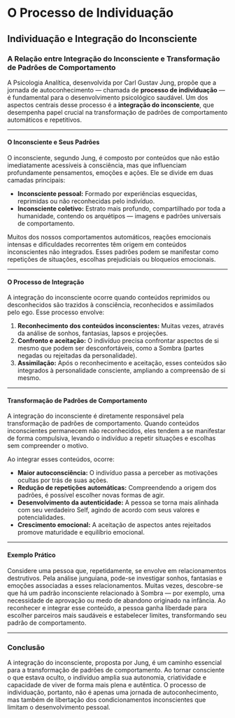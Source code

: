 # O Processo de Individuação

## Individuação e Integração do Inconsciente

### A Relação entre Integração do Inconsciente e Transformação de Padrões de Comportamento

A Psicologia Analítica, desenvolvida por Carl Gustav Jung, propõe que a jornada de autoconhecimento — chamada de **processo de individuação** — é fundamental para o desenvolvimento psicológico saudável. Um dos aspectos centrais desse processo é a **integração do inconsciente**, que desempenha papel crucial na transformação de padrões de comportamento automáticos e repetitivos.

---

#### O Inconsciente e Seus Padrões

O inconsciente, segundo Jung, é composto por conteúdos que não estão imediatamente acessíveis à consciência, mas que influenciam profundamente pensamentos, emoções e ações. Ele se divide em duas camadas principais:

- **Inconsciente pessoal:** Formado por experiências esquecidas, reprimidas ou não reconhecidas pelo indivíduo.
- **Inconsciente coletivo:** Estrato mais profundo, compartilhado por toda a humanidade, contendo os arquétipos — imagens e padrões universais de comportamento.

Muitos dos nossos comportamentos automáticos, reações emocionais intensas e dificuldades recorrentes têm origem em conteúdos inconscientes não integrados. Esses padrões podem se manifestar como repetições de situações, escolhas prejudiciais ou bloqueios emocionais.

---

#### O Processo de Integração

A integração do inconsciente ocorre quando conteúdos reprimidos ou desconhecidos são trazidos à consciência, reconhecidos e assimilados pelo ego. Esse processo envolve:

1. **Reconhecimento dos conteúdos inconscientes:** Muitas vezes, através da análise de sonhos, fantasias, lapsos e projeções.
2. **Confronto e aceitação:** O indivíduo precisa confrontar aspectos de si mesmo que podem ser desconfortáveis, como a Sombra (partes negadas ou rejeitadas da personalidade).
3. **Assimilação:** Após o reconhecimento e aceitação, esses conteúdos são integrados à personalidade consciente, ampliando a compreensão de si mesmo.

---

#### Transformação de Padrões de Comportamento

A integração do inconsciente é diretamente responsável pela transformação de padrões de comportamento. Quando conteúdos inconscientes permanecem não reconhecidos, eles tendem a se manifestar de forma compulsiva, levando o indivíduo a repetir situações e escolhas sem compreender o motivo.

Ao integrar esses conteúdos, ocorre:

- **Maior autoconsciência:** O indivíduo passa a perceber as motivações ocultas por trás de suas ações.
- **Redução de repetições automáticas:** Compreendendo a origem dos padrões, é possível escolher novas formas de agir.
- **Desenvolvimento da autenticidade:** A pessoa se torna mais alinhada com seu verdadeiro Self, agindo de acordo com seus valores e potencialidades.
- **Crescimento emocional:** A aceitação de aspectos antes rejeitados promove maturidade e equilíbrio emocional.

---

#### Exemplo Prático

Considere uma pessoa que, repetidamente, se envolve em relacionamentos destrutivos. Pela análise junguiana, pode-se investigar sonhos, fantasias e emoções associadas a esses relacionamentos. Muitas vezes, descobre-se que há um padrão inconsciente relacionado à Sombra — por exemplo, uma necessidade de aprovação ou medo de abandono originado na infância. Ao reconhecer e integrar esse conteúdo, a pessoa ganha liberdade para escolher parceiros mais saudáveis e estabelecer limites, transformando seu padrão de comportamento.

---

### Conclusão

A integração do inconsciente, proposta por Jung, é um caminho essencial para a transformação de padrões de comportamento. Ao tornar consciente o que estava oculto, o indivíduo amplia sua autonomia, criatividade e capacidade de viver de forma mais plena e autêntica. O processo de individuação, portanto, não é apenas uma jornada de autoconhecimento, mas também de libertação dos condicionamentos inconscientes que limitam o desenvolvimento pessoal.